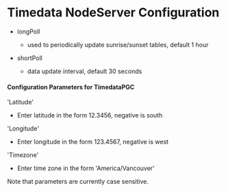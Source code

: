 
# Timedata NodeServer Configuration
- longPoll
    - used to periodically update sunrise/sunset tables, default 1 hour

- shortPoll 
    - data update interval, default 30 seconds

#### Configuration Parameters for TimedataPGC
'Latitude'
 - Enter latitude in the form 12.3456, negative is south
 
'Longitude'
 - Enter longitude in the form 123.4567, negative is west

'Timezone'
 - Enter time zone in the form 'America/Vancouver'
 
 Note that parameters are currently case sensitive.